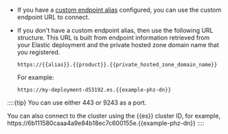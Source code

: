 * If you have a [custom endpoint alias](/deploy-manage/deploy/elastic-cloud/custom-endpoint-aliases.md) configured, you can use the custom endpoint URL to connect.
* If you don't have a custom endpoint alias, then use the following URL structure. This URL is built from endpoint information retrieved from your Elastic deployment and the private hosted zone domain name that you registered.

  ```
  https://{{alias}}.{{product}}.{{private_hosted_zone_domain_name}}
  ```

  For example:

  ```text subs=true
  https://my-deployment-d53192.es.{{example-phz-dn}}
  ```


::::{tip}
You can use either 443 or 9243 as a port.

You can also connect to the cluster using the {{es}} cluster ID, for example, https://6b111580caaa4a9e84b18ec7c600155e.{{example-phz-dn}}
::::